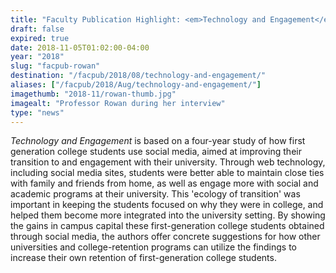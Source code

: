 ```yaml
---
title: "Faculty Publication Highlight: <em>Technology and Engagement</em>"
draft: false
expired: true
date: 2018-11-05T01:02:00-04:00
year: "2018"
slug: "facpub-rowan"
destination: "/facpub/2018/08/technology-and-engagement/"
aliases: ["/facpub/2018/Aug/technology-and-engagement/"]
imagethumb: "2018-11/rowan-thumb.jpg"
imagealt: "Professor Rowan during her interview"
type: "news"
---
```


<em>Technology and Engagement</em> is based on a four-year study of how first generation college students use social media, aimed at improving their transition to and engagement with their university. Through web technology, including social media sites, students were better able to maintain close ties with family and friends from home, as well as engage more with social and academic programs at their university. This 'ecology of transition' was important in keeping the students focused on why they were in college, and helped them become more integrated into the university setting. By showing the gains in campus capital these first-generation college students obtained through social media, the authors offer concrete suggestions for how other universities and college-retention programs can utilize the findings to increase their own retention of first-generation college students.

